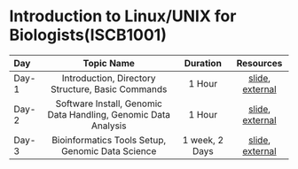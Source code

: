 # Introduction to Linux/UNIX for Biologists(ISCB1001)
Day | Topic Name | Duration | Resources
:-- | :--: | :--: | :--:
Day-1 | Introduction, Directory Structure, Basic Commands | 1 Hour | [slide](#), [external](#) 
Day-2 | Software Install, Genomic Data Handling, Genomic Data Analysis | 1 Hour | [slide](#), [external](#) 
Day-3 | Bioinformatics Tools Setup, Genomic Data Science  | 1 week, 2 Days | [slide](#), [external](#) 
